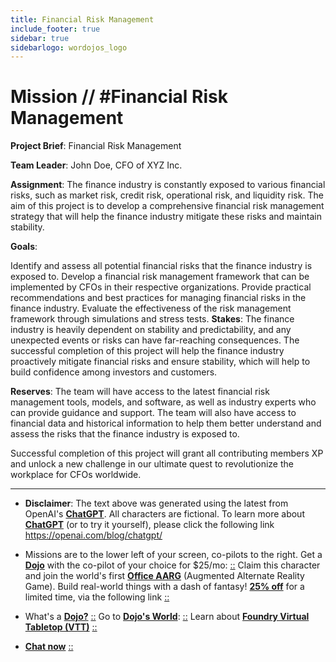 ```yaml
---
title: Financial Risk Management
include_footer: true
sidebar: true
sidebarlogo: wordojos_logo
---
```

# Mission // #Financial Risk Management

**Project Brief**: Financial Risk Management

**Team Leader**: John Doe, CFO of XYZ Inc.

**Assignment**: The finance industry is constantly exposed to various financial risks, such as market risk, credit risk, operational risk, and liquidity risk. The aim of this project is to develop a comprehensive financial risk management strategy that will help the finance industry mitigate these risks and maintain stability.

**Goals**:

Identify and assess all potential financial risks that the finance industry is exposed to.
Develop a financial risk management framework that can be implemented by CFOs in their respective organizations.
Provide practical recommendations and best practices for managing financial risks in the finance industry.
Evaluate the effectiveness of the risk management framework through simulations and stress tests.
**Stakes**: The finance industry is heavily dependent on stability and predictability, and any unexpected events or risks can have far-reaching consequences. The successful completion of this project will help the finance industry proactively mitigate financial risks and ensure stability, which will help to build confidence among investors and customers.

**Reserves**: The team will have access to the latest financial risk management tools, models, and software, as well as industry experts who can provide guidance and support. The team will also have access to financial data and historical information to help them better understand and assess the risks that the finance industry is exposed to.

Successful completion of this project will grant all contributing members XP and unlock a new challenge in our ultimate quest to revolutionize the workplace for CFOs worldwide.

---

* **Disclaimer**: The text above was generated using the latest from OpenAI's [**ChatGPT**](https://openai.com/blog/chatgpt/).  All characters are fictional.  To learn more about [**ChatGPT**](https://openai.com/blog/chatgpt/) (or to try it yourself), please click the following link https://openai.com/blog/chatgpt/

* Missions are to the lower left of your screen, co-pilots to the right. Get a [**Dojo**](https://workmates.live/marketplace) with the co-pilot of your choice for $25/mo: [::](https://workmates.live/marketplace)  Claim this character and join the world's first [**Office AARG**](https://dojos.world) (Augmented Alternate Reality Game). Build real-world things with a dash of fantasy! [**25% off**](https://blog.workmates.live/deal-on-a-dojo) for a limited time, via the following link [::](https://blog.workmates.live/deal-on-a-dojo) 

* What's a [**Dojo?**](https://workdojos.com) [::](https://workdojos.com)  Go to [**Dojo's World**](https://dojos.world): [::](https://dojos.world)  Learn about [**Foundry Virtual Tabletop (VTT)**](https://foundryvtt.com) [::](https://foundryvtt.com/)

* [**Chat now**](https://chat.workmates.live/channel/support) [::](https://chat.workmates.live/channel/support)